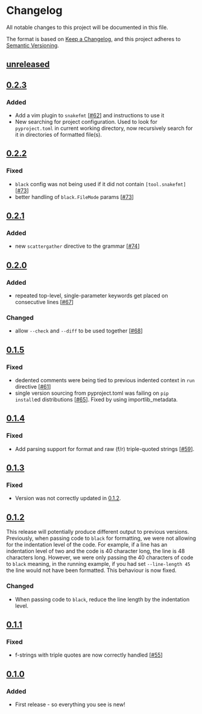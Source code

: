 # Changelog

All notable changes to this project will be documented in this file.

The format is based on [Keep a Changelog](https://keepachangelog.com/en/1.0.0/), and
this project adheres to [Semantic Versioning](https://semver.org/spec/v2.0.0.html).

## [unreleased]

## [0.2.3]

### Added

- Add a vim plugin to `snakefmt` [[#62][62]] and instructions to use it
- New searching for project configuration. Used to look for `pyproject.toml` in current working directory, now recursively search for it in directories of formatted file(s).

## [0.2.2]

### Fixed

- `black` config was not being used if it did not contain `[tool.snakefmt]` [[#73][73]]
- better handling of `black.FileMode` params [[#73][73]]

## [0.2.1]

### Added

- new `scattergather` directive to the grammar [[#74][74]]

## [0.2.0]

### Added

- repeated top-level, single-parameter keywords get placed on consecutive lines [[#67][67]]

### Changed

- allow `--check` and `--diff` to be used together [[#68][68]]

## [0.1.5]

### Fixed

- dedented comments were being tied to previous indented context in `run` directive
  [[#61][61]]
- single version sourcing from pyproject.toml was failing on `pip install`ed
  distributions [[#65][65]]. Fixed by using importlib_metadata.

## [0.1.4]

### Fixed

- Add parsing support for format and raw (f/r) triple-quoted strings [[#59][59]].

## [0.1.3]

### Fixed

- Version was not correctly updated in [0.1.2].

## [0.1.2]

This release will potentially produce different output to previous versions. Previously,
when passing code to `black` for formatting, we were not allowing for the indentation
level of the code. For example, if a line has an indentation level of two and the code
is 40 character long, the line is 48 characters long. However, we were only passing the
40 characters of code to `black` meaning, in the running example, if you had set
`--line-length 45` the line would not have been formatted. This behaviour is now fixed.

### Changed

- When passing code to `black`, reduce the line length by the indentation level.

## [0.1.1]

### Fixed

- f-strings with triple quotes are now correctly handled [[#55][55]]

## [0.1.0]

### Added

- First release - so everything you see is new!

[unreleased]: https://github.com/snakemake/snakefmt/compare/0.2.3...HEAD
[0.2.3]: https://github.com/snakemake/snakefmt/releases/tag/0.2.3
[0.2.2]: https://github.com/snakemake/snakefmt/releases/tag/0.2.2
[0.2.1]: https://github.com/snakemake/snakefmt/releases/tag/0.2.1
[0.2.0]: https://github.com/snakemake/snakefmt/releases/tag/0.2.0
[0.1.5]: https://github.com/snakemake/snakefmt/releases/tag/0.1.5
[0.1.4]: https://github.com/snakemake/snakefmt/releases/tag/0.1.4
[0.1.3]: https://github.com/snakemake/snakefmt/releases/tag/0.1.3
[0.1.2]: https://github.com/snakemake/snakefmt/releases/tag/0.1.2
[0.1.1]: https://github.com/snakemake/snakefmt/releases/tag/0.1.1
[0.1.0]: https://github.com/snakemake/snakefmt/releases/tag/0.1.0

[55]: https://github.com/snakemake/snakefmt/issues/55
[59]: https://github.com/snakemake/snakefmt/issues/59
[61]: https://github.com/snakemake/snakefmt/issues/61
[62]: https://github.com/snakemake/snakefmt/issues/62
[65]: https://github.com/snakemake/snakefmt/issues/65
[67]: https://github.com/snakemake/snakefmt/issues/67
[68]: https://github.com/snakemake/snakefmt/issues/68
[73]: https://github.com/snakemake/snakefmt/issues/73
[74]: https://github.com/snakemake/snakefmt/pull/74

